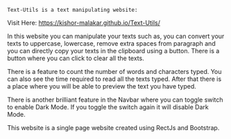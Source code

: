 `Text-Utils is a text manipulating website:`

 Visit Here: https://kishor-malakar.github.io/Text-Utils/

 In this website you can manipulate your texts such as, you can
 convert your texts to uppercase, lowercase, remove extra spaces
 from paragraph and you can directly copy your texts in the
 clipboard using a button. There is a button where you can click
 to clear all the texts.

 There is a feature to count the number of words and characters
 typed. You can also see the time required to read all the texts
 typed. After that there is a place where you will be able to preview
 the text you have typed.
 
 There is another brilliant feature in the Navbar where you can toggle switch to enable Dark Mode.
 If you toggle the switch again it will disable Dark Mode.

 This website is a single page website created using RectJs and Bootstrap.



